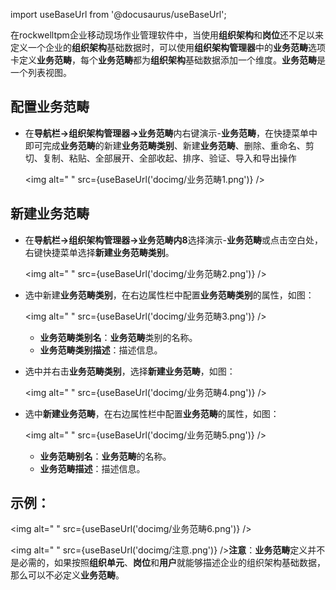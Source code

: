 
import useBaseUrl from '@docusaurus/useBaseUrl';

在rockwelltpm企业移动现场作业管理软件中，当使用**组织架构**和**岗位**还不足以来定义一个企业的**组织架构**基础数据时，可以使用**组织架构管理器**中的**业务范畴**选项卡定义**业务范畴**，每个**业务范畴**都为**组织架构**基础数据添加一个维度。**业务范畴**是一个列表视图。

## 配置业务范畴

* 在**导航栏→组织架构管理器→业务范畴**内右键演示-**业务范畴**，在快捷菜单中即可完成**业务范畴**的新建**业务范畴类别**、新建**业务范畴**、删除、重命名、剪切、复制、粘贴、全部展开、全部收起、排序、验证、导入和导出操作

  <img alt=" " src={useBaseUrl('docimg/业务范畴1.png')} />

## 新建业务范畴

* 在**导航栏→组织架构管理器→业务范畴内8**选择演示-**业务范畴**或点击空白处，右键快捷菜单选择**新建业务范畴类别**。

  <img alt=" " src={useBaseUrl('docimg/业务范畴2.png')} />

* 选中新建**业务范畴类别**，在右边属性栏中配置**业务范畴类别**的属性，如图：

  <img alt=" " src={useBaseUrl('docimg/业务范畴3.png')} />

  * **业务范畴类别名**：**业务范畴**类别的名称。
  * **业务范畴类别描述**：描述信息。

* 选中并右击**业务范畴类别**，选择**新建业务范畴**，如图：

  <img alt=" " src={useBaseUrl('docimg/业务范畴4.png')} />

* 选中**新建业务范畴**，在右边属性栏中配置**业务范畴**的属性，如图：

  <img alt=" " src={useBaseUrl('docimg/业务范畴5.png')} />

  * **业务范畴别名**：**业务范畴**的名称。
  * **业务范畴描述**：描述信息。

## **示例**：

<img alt=" " src={useBaseUrl('docimg/业务范畴6.png')} />

<img alt=" " src={useBaseUrl('docimg/注意.png')} />**注意**：**业务范畴**定义并不是必需的，如果按照**组织单元**、**岗位**和**用户**就能够描述企业的组织架构基础数据，那么可以不必定义**业务范畴**。
